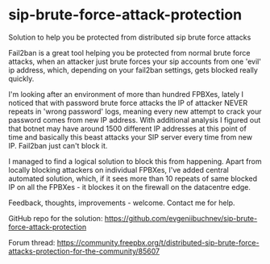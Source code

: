 # sip-brute-force-attack-protection
Solution to help you be protected from distributed sip brute force attacks

Fail2ban is a great tool helping you be protected from normal brute force attacks, when an attacker just brute forces your sip accounts from one 'evil' ip address, which, depending on your fail2ban settings, gets blocked really quickly. 

I'm looking after an environment of more than hundred FPBXes, lately I noticed that with password brute force attacks the IP of attacker NEVER repeats in 'wrong password' logs, meaning every new attempt to crack your password comes from new IP address. With additional analysis I figured out that botnet may have around 1500 different IP addresses at this point of time and basically this beast attacks your SIP server every time from new IP. Fail2ban just can't block it. 

I managed to find a logical solution to block this from happening. Apart from locally blocking attackers on individual FPBXes, I've added central automated solution, which, if it sees more than 10 repeats of same blocked IP on all the FPBXes - it blockes it on the firewall on the datacentre edge.

Feedback, thoughts, improvements - welcome. Contact me for help. 

GitHub repo for the solution: 
https://github.com/evgeniibuchnev/sip-brute-force-attack-protection

Forum thread:
https://community.freepbx.org/t/distributed-sip-brute-force-attacks-protection-for-the-community/85607
